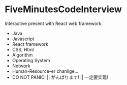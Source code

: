 # FiveMinutesCodeInterview
Interactive present with React web framework.

- Java
- Javascript
- React framework
- CSS, Html
- Algorithm
- Operating System
- Network
- Human-Resource-er chanllge...
- DO NOT PANIC! || がんばります! || 一定要实现!

